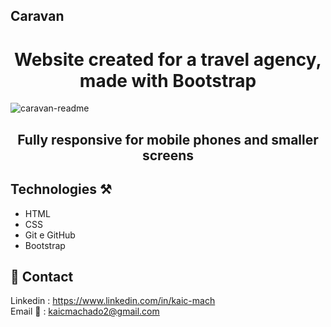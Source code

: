 ## Caravan
<h1 align="center"> Website created for a travel agency, made with Bootstrap </h1>

![caravan-readme](https://github.com/KaicMachado/Caravan-bootstrap/assets/108227456/ac104fa5-c942-4aca-890c-b25a67d8c3e1)

## <h2 align="center">Fully responsive for mobile phones and smaller screens </h2>

## Technologies ⚒
- HTML
- CSS
- Git e GitHub
- Bootstrap

## 📱 Contact 
Linkedin : [https://www.linkedin.com/in/kaic-mach ](https://www.linkedin.com/in/kaicmachado/)<br>
Email 📧 : kaicmachado2@gmail.com
